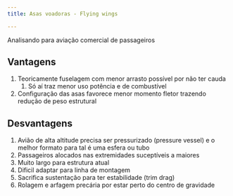 ```yaml
---
title: Asas voadoras - Flying wings

---
```


Analisando para aviação comercial de passageiros

## Vantagens

1. Teoricamente fuselagem com menor arrasto possível por não ter cauda
   1. Só aí traz menor uso potência e de combustível 
2. Configuração das asas favorece menor momento fletor trazendo redução de peso estrutural

## Desvantagens


1. Avião de alta altitude precisa ser pressurizado (pressure vessel) e o melhor formato para tal é uma esfera ou tubo
2. Passageiros alocados nas extremidades suceptíveis a maiores 
3. Muito largo para estrutura atual
4. Dificil adaptar para linha de montagem 
5. Sacrifica sustentação para ter estabilidade (trim drag)
6. Rolagem e arfagem precária por estar perto do centro de gravidade
